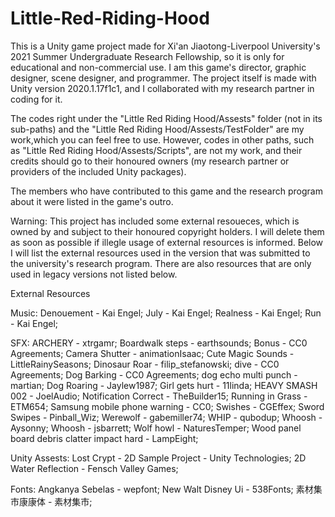 # Little-Red-Riding-Hood
This is a Unity game project made for Xi'an Jiaotong-Liverpool University's 2021 Summer Undergraduate Research Fellowship, so it is only for educational and non-commercial use.
I am this game's director, graphic designer, scene designer, and programmer.
The project itself is made with Unity version 2020.1.17f1c1, and I collaborated with my research partner in coding for it.

The codes right under the "Little Red Riding Hood/Assests" folder (not in its sub-paths) and the "Little Red Riding Hood/Assests/TestFolder" are my work,which you can feel free to use.
However, codes in other paths, such as "Little Red Riding Hood/Assests/Scripts", are not my work, and their credits should go to their honoured owners (my research partner or providers of the included Unity packages).

The members who have contributed to this game and the research program about it were listed in the game's outro.

Warning: This project has included some external resoueces, which is owned by and subject to their honoured copyright holders.
I will delete them as soon as possible if illegle usage of external resources is informed.
Below I will list the external resources used in the version that was submitted to the university's research program.
There are also resources that are only used in legacy versions not listed below.

External Resources

Music:
Denouement - Kai Engel;
July - Kai Engel;
Realness - Kai Engel;
Run - Kai Engel;

SFX:
ARCHERY - xtrgamr;
Boardwalk steps - earthsounds;
Bonus - CC0 Agreements;
Camera Shutter - animationIsaac;
Cute Magic Sounds - LittleRainySeasons;
Dinosaur Roar - filip_stefanowski;
dive - CC0 Agreements;
Dog Barking - CC0 Agreements;
dog echo multi punch - martian;
Dog Roaring - Jaylew1987;
Girl gets hurt - 11linda;
HEAVY SMASH 002 - JoelAudio;
Notification Correct - TheBuilder15;
Running in Grass - ETM654;
Samsung mobile phone warning - CC0;
Swishes - CGEffex;
Sword Swipes - Pinball_Wiz;
Werewolf - gabemiller74;
WHIP - qubodup;
Whoosh - Aysonny;
Whoosh - jsbarrett;
Wolf howl - NaturesTemper;
Wood panel board debris clatter impact hard - LampEight;

Unity Assests:
Lost Crypt - 2D Sample Project - Unity Technologies;
2D Water Reflection - Fensch Valley Games;

Fonts:
Angkanya Sebelas - wepfont;
New Walt Disney Ui - 538Fonts;
素材集市康康体 - 素材集市;
